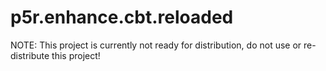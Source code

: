 # p5r.enhance.cbt.reloaded  

NOTE: This project is currently not ready for distribution, do not use or re-distribute this project!
